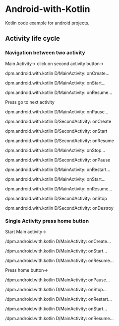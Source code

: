# Android-with-Kotlin
Kotlin code example for android projects.

## Activity life cycle
### Navigation between two activity
Main Activity-> click on second activity button->

dpm.android.with.kotlin D/MainActivity: onCreate...

dpm.android.with.kotlin D/MainActivity: onStart...

dpm.android.with.kotlin D/MainActivity: onResume...

Press go to next activity

dpm.android.with.kotlin D/MainActivity: onPause...

dpm.android.with.kotlin D/SecondActivity: onCreate

dpm.android.with.kotlin D/SecondActivity: onStart

dpm.android.with.kotlin D/SecondActivity: onResume

dpm.android.with.kotlin D/MainActivity: onStop...

dpm.android.with.kotlin D/SecondActivity: onPause

dpm.android.with.kotlin D/MainActivity: onRestart...

dpm.android.with.kotlin D/MainActivity: onStart...

dpm.android.with.kotlin D/MainActivity: onResume...

dpm.android.with.kotlin D/SecondActivity: onStop

dpm.android.with.kotlin D/SecondActivity: onDestroy


### Single Activity press home button

Start Main activity->

/dpm.android.with.kotlin D/MainActivity: onCreate...

/dpm.android.with.kotlin D/MainActivity: onStart...

/dpm.android.with.kotlin D/MainActivity: onResume...

Press home button->

/dpm.android.with.kotlin D/MainActivity: onPause...

/dpm.android.with.kotlin D/MainActivity: onStop...

/dpm.android.with.kotlin D/MainActivity: onRestart...

/dpm.android.with.kotlin D/MainActivity: onStart...

/dpm.android.with.kotlin D/MainActivity: onResume...
